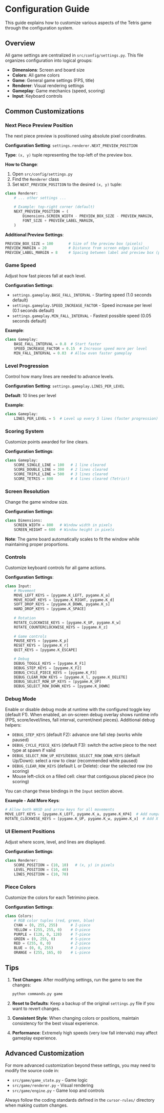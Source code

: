 # Configuration Guide

This guide explains how to customize various aspects of the Tetris game through the configuration system.

## Overview

All game settings are centralized in `src/config/settings.py`. This file organizes configuration into logical groups:
- **Dimensions**: Screen and board size
- **Colors**: All game colors
- **Game**: General game settings (FPS, title)
- **Renderer**: Visual rendering settings
- **Gameplay**: Game mechanics (speed, scoring)
- **Input**: Keyboard controls

## Common Customizations

### Next Piece Preview Position

The next piece preview is positioned using absolute pixel coordinates.

**Configuration Setting**: `settings.renderer.NEXT_PREVIEW_POSITION`

**Type**: `(x, y)` tuple representing the top-left of the preview box.

**How to Change**:

1. Open `src/config/settings.py`
2. Find the `Renderer` class
3. Set `NEXT_PREVIEW_POSITION` to the desired `(x, y)` tuple:

```python
class Renderer:
    # ... other settings ...

    # Example: top-right corner (default)
    NEXT_PREVIEW_POSITION = (
        Dimensions.SCREEN_WIDTH - PREVIEW_BOX_SIZE - PREVIEW_MARGIN,
        FONT_SIZE + PREVIEW_LABEL_MARGIN,
    )
```



**Additional Preview Settings**:
```python
PREVIEW_BOX_SIZE = 100       # Size of the preview box (pixels)
PREVIEW_MARGIN = 20          # Distance from screen edges (pixels)
PREVIEW_LABEL_MARGIN = 8     # Spacing between label and preview box (pixels)
```

### Game Speed

Adjust how fast pieces fall at each level.

**Configuration Settings**:
- `settings.gameplay.BASE_FALL_INTERVAL` - Starting speed (1.0 seconds default)
- `settings.gameplay.SPEED_INCREASE_FACTOR` - Speed increase per level (0.1 seconds default)
- `settings.gameplay.MIN_FALL_INTERVAL` - Fastest possible speed (0.05 seconds default)

**Example**:
```python
class Gameplay:
    BASE_FALL_INTERVAL = 0.8  # Start faster
    SPEED_INCREASE_FACTOR = 0.15  # Increase speed more per level
    MIN_FALL_INTERVAL = 0.03  # Allow even faster gameplay
```

### Level Progression

Control how many lines are needed to advance levels.

**Configuration Setting**: `settings.gameplay.LINES_PER_LEVEL`

**Default**: 10 lines per level

**Example**:
```python
class Gameplay:
    LINES_PER_LEVEL = 5  # Level up every 5 lines (faster progression)
```

### Scoring System

Customize points awarded for line clears.

**Configuration Settings**:
```python
class Gameplay:
    SCORE_SINGLE_LINE = 100   # 1 line cleared
    SCORE_DOUBLE_LINE = 300   # 2 lines cleared
    SCORE_TRIPLE_LINE = 500   # 3 lines cleared
    SCORE_TETRIS = 800        # 4 lines cleared (Tetris!)
```

### Screen Resolution

Change the game window size.

**Configuration Settings**:
```python
class Dimensions:
    SCREEN_WIDTH = 800   # Window width in pixels
    SCREEN_HEIGHT = 600  # Window height in pixels
```

**Note**: The game board automatically scales to fit the window while maintaining proper proportions.

### Controls

Customize keyboard controls for all game actions.

**Configuration Settings**:
```python
class Input:
    # Movement
    MOVE_LEFT_KEYS = [pygame.K_LEFT, pygame.K_a]
    MOVE_RIGHT_KEYS = [pygame.K_RIGHT, pygame.K_d]
    SOFT_DROP_KEYS = [pygame.K_DOWN, pygame.K_s]
    HARD_DROP_KEYS = [pygame.K_SPACE]
    
    # Rotation
    ROTATE_CLOCKWISE_KEYS = [pygame.K_UP, pygame.K_w]
    ROTATE_COUNTERCLOCKWISE_KEYS = [pygame.K_z]
    
    # Game controls
    PAUSE_KEYS = [pygame.K_p]
    RESET_KEYS = [pygame.K_r]
    QUIT_KEYS = [pygame.K_ESCAPE]

    # Debug
    DEBUG_TOGGLE_KEYS = [pygame.K_F1]
    DEBUG_STEP_KEYS = [pygame.K_F2]
    DEBUG_CYCLE_PIECE_KEYS = [pygame.K_F3]
    DEBUG_CLEAR_ROW_KEYS = [pygame.K_l, pygame.K_DELETE]
    DEBUG_SELECT_ROW_UP_KEYS = [pygame.K_UP]
    DEBUG_SELECT_ROW_DOWN_KEYS = [pygame.K_DOWN]
```

### Debug Mode

Enable or disable debug mode at runtime with the configured toggle key (default F1). When enabled, an on-screen debug overlay shows runtime info (FPS, score/level/lines, fall interval, current/next pieces). Additional debug helpers:

- `DEBUG_STEP_KEYS` (default F2): advance one fall step (works while paused)
- `DEBUG_CYCLE_PIECE_KEYS` (default F3): switch the active piece to the next type at spawn if valid
- `DEBUG_SELECT_ROW_UP_KEYS`/`DEBUG_SELECT_ROW_DOWN_KEYS` (default Up/Down): select a row to clear (recommended while paused)
- `DEBUG_CLEAR_ROW_KEYS` (default L or Delete): clear the selected row (no scoring)
- Mouse left-click on a filled cell: clear that contiguous placed piece (no scoring)

You can change these bindings in the `Input` section above.

**Example - Add More Keys**:
```python
# Allow both WASD and arrow keys for all movements
MOVE_LEFT_KEYS = [pygame.K_LEFT, pygame.K_a, pygame.K_KP4]  # Add numpad 4
ROTATE_CLOCKWISE_KEYS = [pygame.K_UP, pygame.K_w, pygame.K_x]  # Add X key
```

### UI Element Positions

Adjust where score, level, and lines are displayed.

**Configuration Settings**:
```python
class Renderer:
    SCORE_POSITION = (10, 10)   # (x, y) in pixels
    LEVEL_POSITION = (10, 40)
    LINES_POSITION = (10, 70)
```

### Piece Colors

Customize the colors for each Tetrimino piece.

**Configuration Settings**:
```python
class Colors:
    # RGB color tuples (red, green, blue)
    CYAN = (0, 255, 255)      # I-piece
    YELLOW = (255, 255, 0)    # O-piece
    PURPLE = (128, 0, 128)    # T-piece
    GREEN = (0, 255, 0)       # S-piece
    RED = (255, 0, 0)         # Z-piece
    BLUE = (0, 0, 255)        # J-piece
    ORANGE = (255, 165, 0)    # L-piece
```

## Tips

1. **Test Changes**: After modifying settings, run the game to see the changes:
   ```bash
   python commands.py game
   ```

2. **Reset to Defaults**: Keep a backup of the original `settings.py` file if you want to revert changes.

3. **Consistent Style**: When changing colors or positions, maintain consistency for the best visual experience.

4. **Performance**: Extremely high speeds (very low fall intervals) may affect gameplay experience.

## Advanced Customization

For more advanced customization beyond these settings, you may need to modify the source code in:
- `src/game/game_state.py` - Game logic
- `src/game/renderer.py` - Visual rendering
- `src/game/engine.py` - Game loop and controls

Always follow the coding standards defined in the `cursor-rules/` directory when making custom changes.

